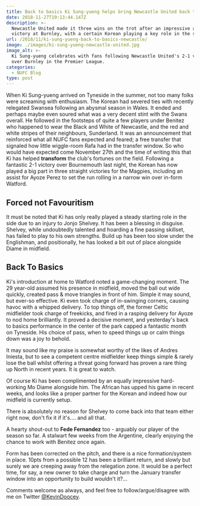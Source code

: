 ```yaml
---
title: Back to basics Ki Sung-yueng helps bring Newcastle United back to form
date: 2018-11-27T19:13:44.147Z
description: >-
  Newcastle United made it three wins on the trot after an impressive away
  victory at Burnley, with a certain Korean playing a key role in the success.
url: /2018/11/ki-sung-yueng-back-to-basics-newcastle/
image: ./images/ki-sung-yueng-newcastle-united.jpg
image_alt: >-
  Ki Sung-yueng celebrates with fans following Newcastle United's 2-1 victory
  over Burnley in the Premier League.
categories:
  - NUFC Blog
type: post
---
```


When Ki Sung-yueng arrived on Tyneside in the summer, not too many folks were screaming with enthusiasm. The Korean had severed ties with recently relegated Swansea following an abysmal season in Wales. It ended and perhaps maybe even soured what was a very decent stint with the Swans overall. He followed in the footsteps of quite a few players under Benitez who happened to wear the Black and White of Newcastle, and the red and white stripes of their neighbours, Sunderland. It was an announcement that reinforced what all NUFC fans expected and feared; a free transfer that signaled how little wiggle-room Rafa had in the transfer window. So who would have expected come November 27th and the time of writing this that Ki has helped **transform** the club's fortunes on the field. Following a fantastic 2-1 victory over Bournemouth last night, the Korean has now played a big part in three straight victories for the Magpies, including an assist for Ayoze Perez to set the run rolling in a narrow win over in-form Watford.

## Forced not Favouritism

It must be noted that Ki has only really played a steady starting role in the side due to an injury to Jonjo Shelvey. It has been a blessing in disguise. Shelvey, while undoubtedly talented and hoarding a fine passing skillset, has failed to play to his own strengths. Build up has been too slow under the Englishman, and positionally, he has looked a bit out of place alongside Diame in midfield.

## Back To Basics

Ki's introduction at home to Watford noted a game-changing moment. The 29 year-old assumed his presence in midfield, moved the ball out wide quickly, created pass & move triangles in front of him. Simple it may sound, but ever-so effective. Ki even took charge of in-swinging corners, causing havoc with a whipped delivery. To top things off, the former Celtic midfielder took charge of freekicks, and fired in a rasping delivery for Ayoze to nod home brilliantly. It proved a decisive moment, and yesterday's back to basics performance in the center of the park capped a fantastic month on Tyneside. His choice of pass, when to speed things up or calm things down was a joy to behold.

It may sound like my praise is somewhat worthy of the likes of Andres Iniesta, but to see a competent centre midfielder keep things simple & rarely lose the ball whilst offering a threat going forward has proven a rare thing up North in recent years. It is great to watch.

Of course Ki has been complimented by an equally impressive hard-working Mo Diame alongside him. The African has upped his game in recent weeks, and looks like a proper partner for the Korean and indeed how our midfield is currently setup.

There is absolutely no reason for Shelvey to come back into that team either right now, don't fix it if it's.... and all that.

A hearty shout-out to **Fede Fernandez** too - arguably our player of the season so far. A stalwart few weeks from the Argentine, clearly enjoying the chance to work with Benitez once again.

Form has been corrected on the pitch, and there is a nice formation/system in place. 10pts from a possible 12 has been a brilliant return, and slowly but surely we are creeping away from the relegation zone. It would be a perfect time, for say, a new owner to take charge and turn the January transfer window into an opportunity to build wouldn't it?...

Comments welcome as always, and feel free to follow/argue/disagree with me on Twitter [@KevinDoocey](https://twitter.com/kevindoocey).
